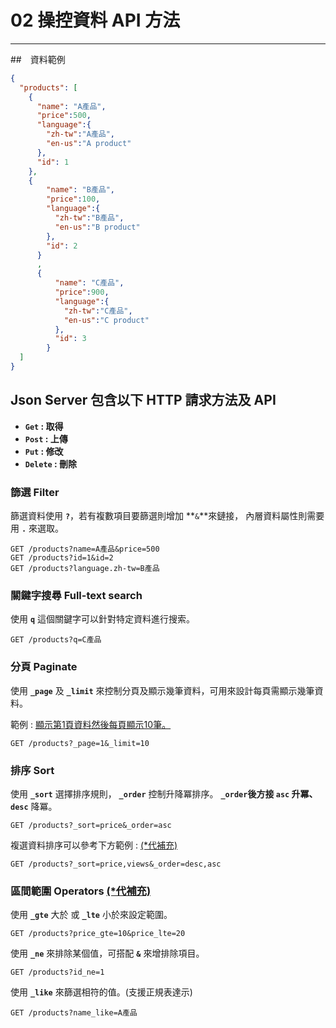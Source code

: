 # 02 操控資料 API 方法
---

##　資料範例

```json
{
  "products": [
    {
      "name": "A產品",
      "price":500,
      "language":{
        "zh-tw":"A產品",
        "en-us":"A product"
      },
      "id": 1
    },
    {
        "name": "B產品",
        "price":100,
        "language":{
          "zh-tw":"B產品",
          "en-us":"B product"
        },
        "id": 2
      }
      ,
      {
          "name": "C產品",
          "price":900,
          "language":{
            "zh-tw":"C產品",
            "en-us":"C product"
          },
          "id": 3
        }
  ]
}
```

## Json Server 包含以下 HTTP 請求方法及 API 

- **`Get` : 取得**
- **`Post` : 上傳**
- **`Put` : 修改**
- **`Delete` : 刪除** 

### 篩選 Filter

篩選資料使用 **`?`**，若有複數項目要篩選則增加 **`&`**來鏈接，
內層資料屬性則需要用 **`.`** 來選取。

```http
GET /products?name=A產品&price=500
GET /products?id=1&id=2
GET /products?language.zh-tw=B產品
```

### 關鍵字搜尋 Full-text search

使用 **`q`** 這個關鍵字可以針對特定資料進行搜索。

```http
GET /products?q=C產品
```

### 分頁 Paginate

使用 **`_page`** 及 **`_limit`** 來控制分頁及顯示幾筆資料，可用來設計每頁需顯示幾筆資料。

範例 : [顯示第1頁資料然後每頁顯示10筆。]()

```http
GET /products?_page=1&_limit=10
```

### 排序 Sort

使用 **`_sort`** 選擇排序規則， **`_order`** 控制升降冪排序。
**`_order`**後方接 **`asc`** 升冪、**`desc`** 降冪。

```http
GET /products?_sort=price&_order=asc
```

複選資料排序可以參考下方範例 : [(*代補充)]()

```http
GET /products?_sort=price,views&_order=desc,asc
```

### 區間範圍 Operators [(*代補充)]()

使用 **` _gte `** 大於 或 **` _lte `** 小於來設定範圍。

```http
GET /products?price_gte=10&price_lte=20
```

使用 **` _ne `** 來排除某個值，可搭配 **` & `** 來增排除項目。

```http
GET /products?id_ne=1
```

使用 **` _like `** 來篩選相符的值。(支援正規表達示)

```http
GET /products?name_like=A產品
```